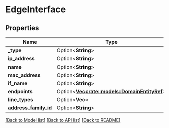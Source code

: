 # EdgeInterface

## Properties

Name | Type | Description | Notes
------------ | ------------- | ------------- | -------------
**_type** | Option<**String**> |  | [optional]
**ip_address** | Option<**String**> |  | [optional]
**name** | Option<**String**> |  | [optional]
**mac_address** | Option<**String**> |  | [optional]
**if_name** | Option<**String**> |  | [optional]
**endpoints** | Option<[**Vec<crate::models::DomainEntityRef>**](DomainEntityRef.md)> |  | [optional]
**line_types** | Option<**Vec<String>**> |  | [optional]
**address_family_id** | Option<**String**> |  | [optional]

[[Back to Model list]](../README.md#documentation-for-models) [[Back to API list]](../README.md#documentation-for-api-endpoints) [[Back to README]](../README.md)


